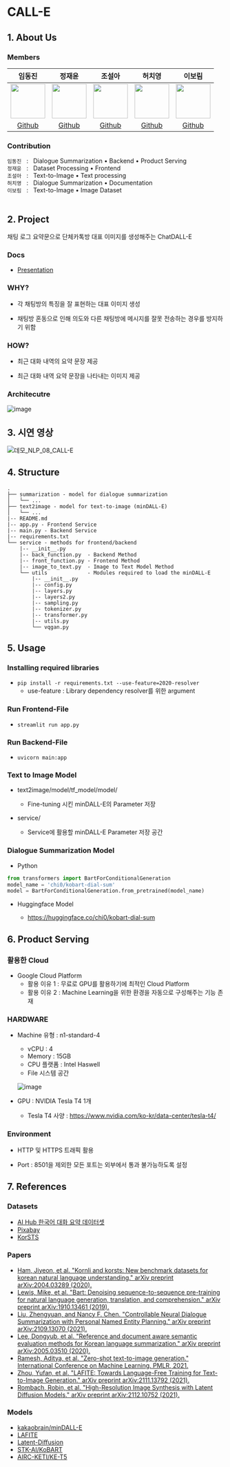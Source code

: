 # CALL-E

## 1. About Us

### Members

임동진|정재윤|조설아|허치영|이보림|
:-:|:-:|:-:|:-:|:-:
<img src='https://avatars.githubusercontent.com/u/72785706?v=4' height=80 width=80px></img>|<img src='https://avatars.githubusercontent.com/u/71070496?v=4' height=80 width=80px></img>|<img src='https://avatars.githubusercontent.com/u/90924434?v=4' height=80 width=80px></img>|<img src='https://avatars.githubusercontent.com/u/69616444?v=4' height=80 width=80px></img>|<img src='https://avatars.githubusercontent.com/u/55435898?v=4' height=80 width=80px></img>|
[Github](https://github.com/idj7183)|[Github](https://github.com/kma7574)|[Github](https://github.com/jarammm)|[Github](https://github.com/mooncy0421)|[Github](https://github.com/bo-lim)

### Contribution  

`임동진` &nbsp; : &nbsp; Dialogue Summarization • Backend • Product Serving <br>
`정재윤` &nbsp; : &nbsp; Dataset Processing • Frontend <br>
`조설아` &nbsp; : &nbsp; Text-to-Image • Text processing <br>
`허치영` &nbsp; : &nbsp; Dialogue Summarization • Documentation <br>
`이보림` &nbsp; : &nbsp; Text-to-Image • Image Dataset <br>
<br>

## 2. Project

채팅 로그 요약문으로 단체카톡방 대표 이미지를 생성해주는 ChatDALL-E

### Docs
* [Presentation](https://github.com/boostcampaitech3/final-project-level3-nlp-08/blob/main/assets/NLP_08_CALL-E.pdf)

### WHY?
- 각 채팅방의 특징을 잘 표현하는 대표 이미지 생성

- 채팅방 혼동으로 인해 의도와 다른 채팅방에 메시지를 잘못 전송하는 경우를 방지하기 위함


### HOW?
- 최근 대화 내역의 요약 문장 제공

- 최근 대화 내역 요약 문장을 나타내는 이미지 제공


### Architecutre
![image](https://github.com/boostcampaitech3/final-project-level3-nlp-08/blob/main/assets/Architecture%20block%20diagram.png?raw=true)


## 3. 시연 영상
![데모_NLP_08_CALL-E](https://user-images.githubusercontent.com/69616444/172341768-bcd64f1d-d197-45dd-a83e-e170c9932561.gif)

## 4. Structure
```
.
├── summarization - model for dialogue summarization
│   └── ...
├── text2image - model for text-to-image (minDALL-E)
│   └── ...
|-- README.md
|-- app.py - Frontend Service
|-- main.py - Backend Service
|-- requirements.txt
└── service - methods for frontend/backend
    |-- __init__.py
    |-- back_function.py  - Backend Method
    |-- front_function.py - Frontend Method
    |-- image_to_text.py  - Image to Text Model Method
    └── utils             - Modules required to load the minDALL-E
        |-- __init__.py
        |-- config.py
        |-- layers.py
        |-- layers2.py
        |-- sampling.py
        |-- tokenizer.py
        |-- transformer.py
        |-- utils.py
        └── vqgan.py

```


## 5. Usage
### Installing required libraries
* `pip install -r requirements.txt --use-feature=2020-resolver`
  * use-feature : Library dependency resolver를 위한 argument

### Run Frontend-File
* `streamlit run app.py`

### Run Backend-File
* `uvicorn main:app`

### Text to Image Model
* text2image/model/tf_model/model/

  * Fine-tuning 시킨 minDALL-E의 Parameter 저장

* service/

  * Service에 활용할 minDALL-E Parameter 저장 공간
     
### Dialogue Summarization Model
* Python
```python
from transformers import BartForConditionalGeneration
model_name = 'chi0/kobart-dial-sum'
model = BartForConditionalGeneration.from_pretrained(model_name)
```

* Huggingface Model 

  * https://huggingface.co/chi0/kobart-dial-sum

## 6. Product Serving
### 활용한 Cloud
- Google Cloud Platform
  - 활용 이유 1 : 무료로 GPU를 활용하기에 최적인 Cloud Platform
  - 활용 이유 2 : Machine Learning을 위한 환경을 자동으로 구성해주는 기능 존재 

### HARDWARE
- Machine 유형 : n1-standard-4
  - vCPU : 4
  - Memory : 15GB
  - CPU 플랫폼 : Intel Haswell 
  - File 시스템 공간
  
  ![image](https://user-images.githubusercontent.com/72785706/172453568-f37cbd97-7b94-49e3-9f88-ae4347f69c0e.png)

- GPU : NVIDIA Tesla T4 1개
  - Tesla T4 사양 : https://www.nvidia.com/ko-kr/data-center/tesla-t4/

### Environment
- HTTP 및 HTTPS 트래픽 활용

- Port : 8501을 제외한 모든 포트는 외부에서 통과 불가능하도록 설정

## 7. References
### Datasets
- [AI Hub 한국어 대화 요약 데이터셋](https://aihub.or.kr/aidata/30714)
- [Pixabay](https://pixabay.com/ko/)
- [KorSTS](https://github.com/kakaobrain/KorNLUDatasets)

### Papers
- [Ham, Jiyeon, et al. "Kornli and korsts: New benchmark datasets for korean natural language understanding." arXiv preprint arXiv:2004.03289 (2020).](https://arxiv.org/pdf/2004.03289.pdf)
- [Lewis, Mike, et al. "Bart: Denoising sequence-to-sequence pre-training for natural language generation, translation, and comprehension." arXiv preprint arXiv:1910.13461 (2019).](https://arxiv.org/pdf/1910.13461.pdf)
- [Liu, Zhengyuan, and Nancy F. Chen. "Controllable Neural Dialogue Summarization with Personal Named Entity Planning." arXiv preprint arXiv:2109.13070 (2021).](https://arxiv.org/pdf/2109.13070.pdf)
- [Lee, Dongyub, et al. "Reference and document aware semantic evaluation methods for Korean language summarization." arXiv preprint arXiv:2005.03510 (2020).](https://arxiv.org/pdf/2005.03510.pdf)
- [Ramesh, Aditya, et al. "Zero-shot text-to-image generation." International Conference on Machine Learning. PMLR, 2021.](https://arxiv.org/pdf/2102.12092.pdf)
- [Zhou, Yufan, et al. "LAFITE: Towards Language-Free Training for Text-to-Image Generation." arXiv preprint arXiv:2111.13792 (2021).](https://arxiv.org/pdf/2111.13792.pdf)
- [Rombach, Robin, et al. "High-Resolution Image Synthesis with Latent Diffusion Models." arXiv preprint arXiv:2112.10752 (2021).](https://arxiv.org/pdf/2112.10752.pdf)

### Models
- [kakaobrain/minDALL-E](https://github.com/kakaobrain/minDALL-E)
- [LAFITE](https://github.com/drboog/Lafite)
- [Latent-Diffusion](https://github.com/CompVis/latent-diffusion)
- [STK-AI/KoBART](https://github.com/SKT-AI/KoBART)
- [AIRC-KETI/KE-T5](https://github.com/AIRC-KETI/ke-t5)
